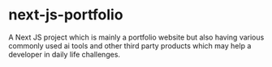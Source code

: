 # next-js-portfolio
A Next JS project which is mainly a portfolio website but also having various commonly used ai tools and other third party products which may help a developer in daily life challenges.
